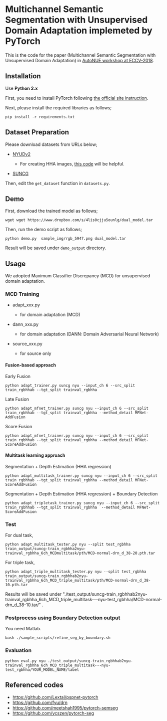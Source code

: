# Multichannel Semantic Segmentation with Unsupervised Domain Adaptation implemeted by PyTorch

This is the code for the paper (Multichannel Semantic Segmentation with Unsupervised Domain Adaptation) in [AutoNUE workshop at ECCV-2018](http://cvit.iiit.ac.in/autonue2018/).

## Installation
Use **Python 2.x**

First, you need to install PyTorch following [the official site instruction](http://pytorch.org/).

Next, please install the required libraries as follows;
```
pip install -r requirements.txt
```


## Dataset Preparation
Please download datasets from URLs below;

- [NYUDv2](https://cs.nyu.edu/~silberman/datasets/nyu_depth_v2.html)
    - For creating HHA images, [this code](https://github.com/s-gupta/rcnn-depth/issues/36) will be helpful.
    
- [SUNCG](http://3dvision.princeton.edu/projects/2016/PBRS/)


Then, edit the `get_dataset` function in `datasets.py`.


## Demo

First, download the trained model as follows;
```
wget wget https://www.dropbox.com/s/4lis0cjju5ounlg/dual_model.tar
```


Then, run the demo script as follows;

```
python demo.py  sample_img/rgb_5947.png dual_model.tar
```

Result will be saved under `demo_output` directory.


## Usage
We adopted Maximum Classifier Discrepancy (MCD) for unsupervised domain adaptation.


### MCD Training

- adapt_xxx.py
    - for domain adaptation (MCD)
- dann_xxx.py
    - for domain adaptation (DANN: Domain Adversarial Neural Network)  

- source_xxx.py
    - for source only
    


#### Fusion-based approach
Early Fusion
```
python adapt_trainer.py suncg nyu --input_ch 6 --src_split train_rgbhhab --tgt_split trainval_rgbhha
```

Late Fusion
```
python adapt_mfnet_trainer.py suncg nyu --input_ch 6 --src_split train_rgbhhab --tgt_split trainval_rgbhha --method_detail MFNet-AddFusion
```
Score Fusion
```
python adapt_mfnet_trainer.py suncg nyu --input_ch 6 --src_split train_rgbhhab --tgt_split trainval_rgbhha --method_detail MFNet-ScoreAddFusion
```

#### Multitask learning approach

Segmentation + Depth Estimation (HHA regression)
```
python adapt_multitask_trainer.py suncg nyu --input_ch 6 --src_split train_rgbhhab --tgt_split trainval_rgbhha --method_detail MFNet-ScoreAddFusion
```


Segmentation + Depth Estimation (HHA regression) + Boundary Detection
```
python adapt_tripletask_trainer.py suncg nyu --input_ch 6 --src_split train_rgbhhab --tgt_split trainval_rgbhha  --method_detail MFNet-ScoreAddFusion
```


### Test
For dual task,
```
python adapt_multitask_tester.py nyu --split test_rgbhha train_output/suncg-train_rgbhha2nyu-trainval_rgbhha_6ch_MCDmultitask/pth/MCD-normal-drn_d_38-20.pth.tar
```

For triple task,

```
python adapt_triple_multitask_tester.py nyu --split test_rgbhha train_output/suncg-train_rgbhhab2nyu-trainval_rgbhha_6ch_MCD_triple_multitask/pth/MCD-normal-drn_d_38-10.pth.tar
```

Results will be saved under "./test_output/suncg-train_rgbhhab2nyu-trainval_rgbhha_6ch_MCD_triple_multitask---nyu-test_rgbhha/MCD-normal-drn_d_38-10.tar/" .

### Postprocess using Boundary Detection output
You need Matlab.

```
bash ./sample_scripts/refine_seg_by_boundary.sh
```


### Evaluation

```
python eval.py nyu ./test_output/suncg-train_rgbhhab2nyu-trainval_rgbhha_6ch_MCD_triple_multitask---nyu-test_rgbhha/YOUR_MODEL_NAME/label
```


## Referenced codes
- https://github.com/Lextal/pspnet-pytorch
- https://github.com/fyu/drn
- https://github.com/meetshah1995/pytorch-semseg
- https://github.com/ycszen/pytorch-seg
